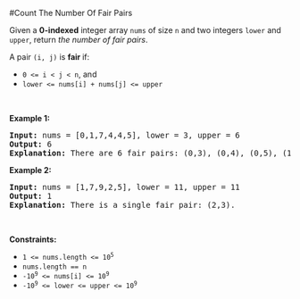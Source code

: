#Count The Number Of Fair Pairs
<p>Given a <strong>0-indexed</strong> integer array <code>nums</code> of size <code>n</code> and two integers <code>lower</code> and <code>upper</code>, return <em>the number of fair pairs</em>.</p>
<p>A pair <code>(i, j)</code> is <b>fair </b>if:</p>
<ul>
<li><code>0 &lt;= i &lt; j &lt; n</code>, and</li>
<li><code>lower &lt;= nums[i] + nums[j] &lt;= upper</code></li>
</ul>
<p> </p>
<p><strong class="example">Example 1:</strong></p>
<pre><strong>Input:</strong> nums = [0,1,7,4,4,5], lower = 3, upper = 6
<strong>Output:</strong> 6
<strong>Explanation:</strong> There are 6 fair pairs: (0,3), (0,4), (0,5), (1,3), (1,4), and (1,5).
</pre>
<p><strong class="example">Example 2:</strong></p>
<pre><strong>Input:</strong> nums = [1,7,9,2,5], lower = 11, upper = 11
<strong>Output:</strong> 1
<strong>Explanation:</strong> There is a single fair pair: (2,3).
</pre>
<p> </p>
<p><strong>Constraints:</strong></p>
<ul>
<li><code>1 &lt;= nums.length &lt;= 10<sup>5</sup></code></li>
<li><code>nums.length == n</code></li>
<li><code><font face="monospace">-10<sup>9</sup></font> &lt;= nums[i] &lt;= 10<sup>9</sup></code></li>
<li><code><font face="monospace">-10<sup>9</sup> &lt;= lower &lt;= upper &lt;= 10<sup>9</sup></font></code></li>
</ul>
